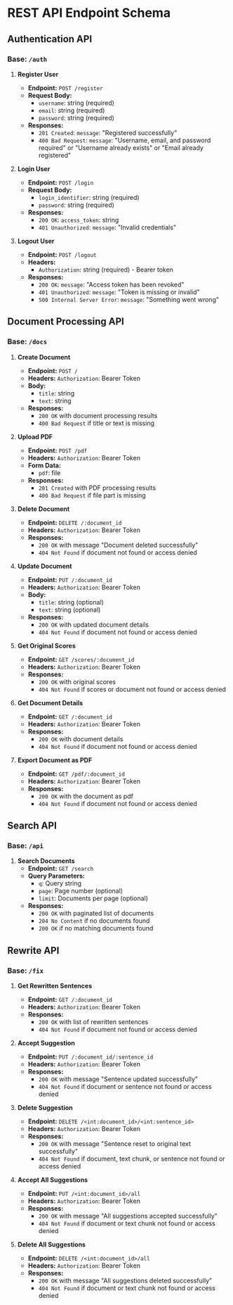 # REST API Endpoint Schema

## Authentication API

### Base: `/auth`

1. **Register User**
   - **Endpoint:** `POST /register`
   - **Request Body:**
     - `username`: string (required)
     - `email`: string (required)
     - `password`: string (required)
   - **Responses:**
     - `201 Created`: `message`: "Registered successfully"
     - `400 Bad Request`: `message`: "Username, email, and password required" or "Username already exists" or "Email already registered"

2. **Login User**
   - **Endpoint:** `POST /login`
   - **Request Body:**
     - `login_identifier`: string (required)
     - `password`: string (required)
   - **Responses:**
     - `200 OK`: `access_token`: string
     - `401 Unauthorized`: `message`: "Invalid credentials"

3. **Logout User**
   - **Endpoint:** `POST /logout`
   - **Headers:**
     - `Authorization`: string (required) - Bearer token
   - **Responses:**
     - `200 OK`: `message`: "Access token has been revoked"
     - `401 Unauthorized`: `message`: "Token is missing or invalid"
     - `500 Internal Server Error`: `message`: "Something went wrong"

## Document Processing API

### Base: `/docs`

1. **Create Document**
   - **Endpoint:** `POST /`
   - **Headers:** `Authorization`: Bearer Token
   - **Body:**
     - `title`: string
     - `text`: string
   - **Responses:**
     - `200 OK` with document processing results
     - `400 Bad Request` if title or text is missing

2. **Upload PDF**
   - **Endpoint:** `POST /pdf`
   - **Headers:** `Authorization`: Bearer Token
   - **Form Data:**
     - `pdf`: file
   - **Responses:**
     - `201 Created` with PDF processing results
     - `400 Bad Request` if file part is missing

3. **Delete Document**
   - **Endpoint:** `DELETE /:document_id`
   - **Headers:** `Authorization`: Bearer Token
   - **Responses:**
     - `200 OK` with message "Document deleted successfully"
     - `404 Not Found` if document not found or access denied

4. **Update Document**
   - **Endpoint:** `PUT /:document_id`
   - **Headers:** `Authorization`: Bearer Token
   - **Body:**
     - `title`: string (optional)
     - `text`: string (optional)
   - **Responses:**
     - `200 OK` with updated document details
     - `404 Not Found` if document not found or access denied

5. **Get Original Scores**
   - **Endpoint:** `GET /scores/:document_id`
   - **Headers:** `Authorization`: Bearer Token
   - **Responses:**
     - `200 OK` with original scores
     - `404 Not Found` if scores or document not found or access denied

6. **Get Document Details**
   - **Endpoint:** `GET /:document_id`
   - **Headers:** `Authorization`: Bearer Token
   - **Responses:**
     - `200 OK` with document details
     - `404 Not Found` if document not found or access denied

7. **Export Document as PDF**
   - **Endpoint:** `GET /pdf/:document_id`
   - **Headers:** `Authorization`: Bearer Token
   - **Responses:**
     - `200 OK` with the document as pdf
     - `404 Not Found` if document not found or access denied

## Search API

### Base: `/api`

1. **Search Documents**
   - **Endpoint:** `GET /search`
   - **Query Parameters:**
     - `q`: Query string
     - `page`: Page number (optional)
     - `limit`: Documents per page (optional)
   - **Responses:**
     - `200 OK` with paginated list of documents
     - `204 No Content` if no documents found
     - `200 OK` if no matching documents found

## Rewrite API

### Base: `/fix`

1. **Get Rewritten Sentences**
   - **Endpoint:** `GET /:document_id`
   - **Headers:** `Authorization`: Bearer Token
   - **Responses:**
     - `200 OK` with list of rewritten sentences
     - `404 Not Found` if document not found or access denied

2. **Accept Suggestion**
   - **Endpoint:** `PUT /:document_id/:sentence_id`
   - **Headers:** `Authorization`: Bearer Token
   - **Responses:**
     - `200 OK` with message "Sentence updated successfully"
     - `404 Not Found` if document or sentence not found or access denied

3. **Delete Suggestion**
   - **Endpoint:** `DELETE /<int:document_id>/<int:sentence_id>`
   - **Headers:** `Authorization`: Bearer Token
   - **Responses:**
     - `200 OK` with message "Sentence reset to original text successfully"
     - `404 Not Found` if document, text chunk, or sentence not found or access denied

4. **Accept All Suggestions**
   - **Endpoint:** `PUT /<int:document_id>/all`
   - **Headers:** `Authorization`: Bearer Token
   - **Responses:**
     - `200 OK` with message "All suggestions accepted successfully"
     - `404 Not Found` if document or text chunk not found or access denied

5. **Delete All Suggestions**
   - **Endpoint:** `DELETE /<int:document_id>/all`
   - **Headers:** `Authorization`: Bearer Token
   - **Responses:**
     - `200 OK` with message "All suggestions deleted successfully"
     - `404 Not Found` if document or text chunk not found or access denied
    
